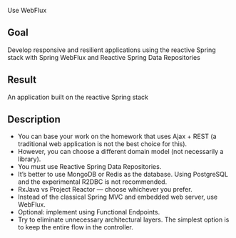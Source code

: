 Use WebFlux

## Goal

Develop responsive and resilient applications using the reactive Spring stack with Spring WebFlux and Reactive Spring Data Repositories

## Result

An application built on the reactive Spring stack

## Description

- You can base your work on the homework that uses Ajax + REST (a traditional web application is not the best choice for this).
- However, you can choose a different domain model (not necessarily a library).
- You must use Reactive Spring Data Repositories.
- It’s better to use MongoDB or Redis as the database. Using PostgreSQL and the experimental R2DBC is not recommended.
- RxJava vs Project Reactor — choose whichever you prefer.
- Instead of the classical Spring MVC and embedded web server, use WebFlux.
- Optional: implement using Functional Endpoints.
- Try to eliminate unnecessary architectural layers. The simplest option is to keep the entire flow in the controller.